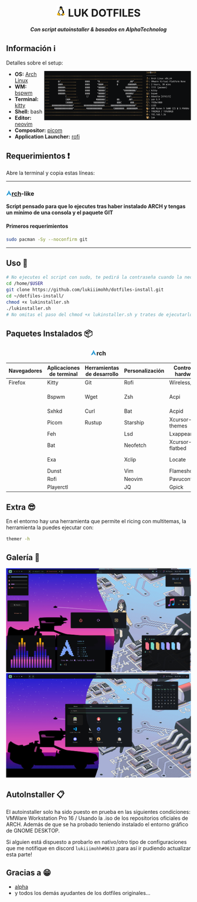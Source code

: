 <h1 align="center">
  <img width=25px src=icons/linux-tux.png>
  LUK DOTFILES
</h1>

<div align="center">
  
**_Con script autoinstaller & basados en AlphaTechnolog_**

<div align="left">

## Información ℹ️

Detalles sobre el setup:

<img src="icons/neofetch.png" align="right" width="400px"/>

- **OS:** [Arch Linux](https://archlinux.org)
- **WM:** [bspwm](https://github.com/baskerville/bspwm)
- **Terminal:** [kitty](https://sw.kovidgoyal.net/kitty/)
- **Shell:** bash
- **Editor:** [neovim](https://github.com/neovim/neovim)
- **Compositor:** [picom](https://github.com/yshui/picom)
- **Application Launcher:** [rofi](https://github.com/davatorium/rofi)
  
  
## Requerimientos ❗
  
Abre la terminal y copia estas líneas:

---
 
### [<img width="15px" src="icons/arch-linux-icon.png" />rch](lukinstaller.sh)-like 
    
**Script pensado para que lo ejecutes tras haber instalado ARCH y tengas un mínimo de una consola y el paquete GIT**

#### Primeros requerimientos

```sh
sudo pacman -Sy --noconfirm git
```

---
    
## Uso 🚀

```sh
# No ejecutes el script con sudo, te pedirá la contraseña cuando la necesita
cd /home/$USER
git clone https://github.com/lukiiimohh/dotfiles-install.git
cd ~/dotfiles-install/
chmod +x lukinstaller.sh
./lukinstaller.sh
# No omitas el paso del chmod +x lukinstaller.sh y trates de ejecutarlo con bash lukinstaller.sh (puede dar problemas).
```
   
## Paquetes Instalados 📦

<div align="center"> 
  
### <img width="15px" src="icons/arch-linux-icon.png" />rch

| Navegadores    | Aplicaciones de terminal | Herramientas de desarrollo | Personalización | Control de hardware | Interfaz gráfica |
|----------------|-------------------------|---------------------------|------------------|----------------------|------------------|
| Firefox        | Kitty                    | Git                        | Rofi               | Wireless_tools        | Gtk3              |
|                | Bspwm                    | Wget                       | Zsh                | Acpi                  | Gtk-layer-shell   |
|                | Sxhkd                    | Curl                       | Bat                | Acpid                 | Pango             |
|                | Picom                    | Rustup                     | Starship           | Xcursor-themes        | Gdk-pixbuf2       |
|                | Feh                      |                            | Lsd                | Lxappearance          | Cairo             |
|                | Bat                      |                            | Neofetch           | Xcursor-flatbed       | Glib2             |
|                | Exa                      |                            | Xclip              | Locate                | GCC-libs          |
|                | Dunst                    |                            | Vim                | Flameshot             | Glibc             |
|                | Rofi                     |                            | Neovim             | Pavucontrol           |                   |
|                | Playerctl                |                            |  JQ                | Gpick                 |                   |

<div align="left">
       
## Extra 😎
En el entorno hay una herramienta que permite el ricing con multitemas, la herramienta la puedes ejecutar con:
```sh
themer -h
```

  
## Galería 📸
<img src="/icons/tolascosas.jpg" />
<img src="/icons/rofi.jpg" />

## AutoInstaller 📋
El autoinstaller solo ha sido puesto en prueba en las siguientes condiciones: 
VMWare Workstation Pro 16 / Usando la .iso de los repositorios oficiales de ARCH. Además de que se ha probado teniendo instalado el entorno gráfico de GNOME DESKTOP.  
  
  Si alguien está dispuesto a probarlo en nativo/otro tipo de configuraciones que me notifique en discord `lukiiimohh#0633` ¡para así ir pudiendo actualizar esta parte!

## Gracias a 😁
- [alpha](https://github.com/AlphaTechnolog)
- y todos los demás ayudantes de los dotfiles originales...
